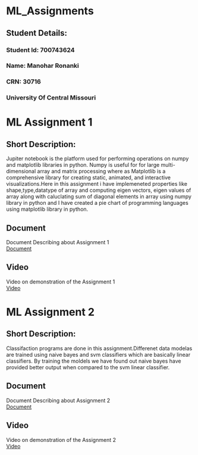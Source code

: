 # ML_Assignments
## Student Details:
### Student Id: 700743624
### Name: Manohar Ronanki
### CRN: 30716
### University Of Central Missouri

# ML Assignment 1

## Short Description: 
Jupiter notebook is the platform used for performing operations on numpy and matplotlib libraries in python. Numpy is useful for for large multi-dimensional array and matrix processing where as Matplotlib is a comprehensive library for creating static, animated, and interactive visualizations.Here in this assignment i have implemeneted properties like shape,type,datatype of array and computing eigen vectors, eigen values of array along with caluclating sum of diagonal elements in array using numpy library in python and I have created a pie chart of programming languages using matplotlib library in python.

## Document
Document Describing about Assignment 1  
[Document](https://docs.google.com/document/d/1D_1w7c4bEHEx77y69VXor2QpIh9PJHDd/edit?usp=drive_link&ouid=100275468290161908854&rtpof=true&sd=true)

## Video
Video on demonstration of the Assignment 1  
[Video](https://drive.google.com/file/d/1EkAXvR3T4ilDC7nQolm2t1eoP4nXzxSv/view?usp=drive_link)

# ML Assignment 2

## Short Description: 
Classifaction programs are done in this assignment.Differenet data modelas are trained using naive bayes and svm classifiers which are basically linear classifiers.
By training the moldels we have found out naive bayes have provided better output when compared to the svm linear classifier.

## Document
Document Describing about Assignment 2  
[Document](https://docs.google.com/document/d/1tl5zmuvhY40vRwheUd1nvSfu5m872JEk/edit?usp=drive_link&ouid=100275468290161908854&rtpof=true&sd=true)

## Video
Video on demonstration of the Assignment 2  
[Video](https://drive.google.com/file/d/1n6RvNPOC75c0oE3tHUwXG5y93JblXfK2/view?usp=drive_link)

